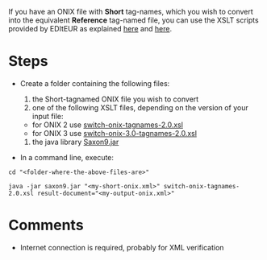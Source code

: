 If you have an ONIX file with **Short** tag-names, which you wish to convert into the equivalent **Reference** tag-named file, you can use the XSLT scripts provided by EDItEUR as explained [here](http://www.editeur.org/15/Previous-Releases/#tagname) and [here](http://www.editeur.org/files/ONIX%203/ONIX%203.0%20tagname%20converter%20v1.html).

# Steps #

  * Create a folder containing the following files:
    1. the Short-tagnamed ONIX file you wish to convert
    1. one of the following XSLT files, depending on the version of your input file:
      * for ONIX 2 use [switch-onix-tagnames-2.0.xsl](http://www.editeur.org/files/ONIX%203/switch-onix-tagnames-2.0.xsl)
      * for ONIX 3 use [switch-onix-3.0-tagnames-2.0.xsl](http://www.editeur.org/files/ONIX%203/switch-onix-3.0-tagnames-2.0.xsl)
    1. the java library [Saxon9.jar](http://www.java2s.com/Code/JarDownload/saxon9/saxon9.jar.zip)

  * In a command line, execute:
```
cd "<folder-where-the-above-files-are>"

java -jar saxon9.jar "<my-short-onix.xml>" switch-onix-tagnames-2.0.xsl result-document="<my-output-onix.xml>"
```

# Comments #

  * Internet connection is required, probably for XML verification